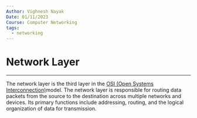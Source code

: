 ```yaml
---
Author: Vighnesh Nayak
Date: 01/11/2023
Course: Computer Networking
tags:
  - networking
---
```

# Network Layer
---

The network layer is the third layer in the [OSI (Open Systems Interconnection)](OSI%20(Open%20Systems%20Interconnection))model. The network layer is responsible for routing data packets from the source to the destination across multiple networks and devices. Its primary functions include addressing, routing, and the logical organization of data for transmission.